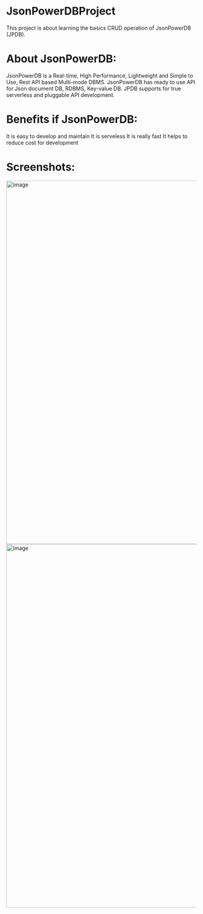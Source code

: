 # JsonPowerDBProject
This project is about learning the basics CRUD operation of JsonPowerDB (JPDB).
# About JsonPowerDB:
  JsonPowerDB is a Real-time, High Performance, Lightweight and Simple to Use, Rest API based Multi-mode DBMS. JsonPowerDB has ready to use API for Json document DB, RDBMS, Key-value DB. JPDB supports for true serverless and pluggable API development.
# Benefits if JsonPowerDB:
  It is easy to develop and maintain 
  It is serveless
  It is really fast
  It helps to reduce cost for development
  
# Screenshots:
<img width="960" alt="image" src="https://user-images.githubusercontent.com/41777278/156761982-f63a6d3a-c8ab-4e6d-8274-46909d44e1a8.png">
<img width="960" alt="image" src="https://user-images.githubusercontent.com/41777278/156762061-cf9d5df4-dbd5-49f5-8297-b66c243a36b3.png">

  
